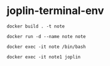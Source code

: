 # joplin-terminal-env

```shell
docker build . -t note
```

```shell
docker run -d --name note note
```

```shell
docker exec -it note /bin/bash
```

```shell
docker exec -it note1 joplin
```
